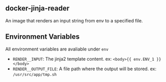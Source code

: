 ## docker-jinja-reader
An image that renders an input string from env to a specified file.

## Environment Variables
All environment variables are avaliable under `env`
- `RENDER__INPUT`: The jinja2 template content. ex: `<body>{{ env.ENV_1 }}</body>`
- `RENDER__OUTPUT_FILE`: A file path where the output will be stored. ex: `/usr/src/app/tmp.sh`
